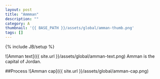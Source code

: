 ```yaml
---
layout: post
title: "Ammman"
description: ""
category: A
thumbnail: '{{ BASE_PATH }}/assets/global/amman-thumb.png'
tags: []
---
```

{% include JB/setup %}

![Amman text]({{ site.url }}/assets/global/amman-text.png)
Amman is the capital of Jordan.

##Process
![Amman cap]({{ site.url }}/assets/global/amman-cap.png)
